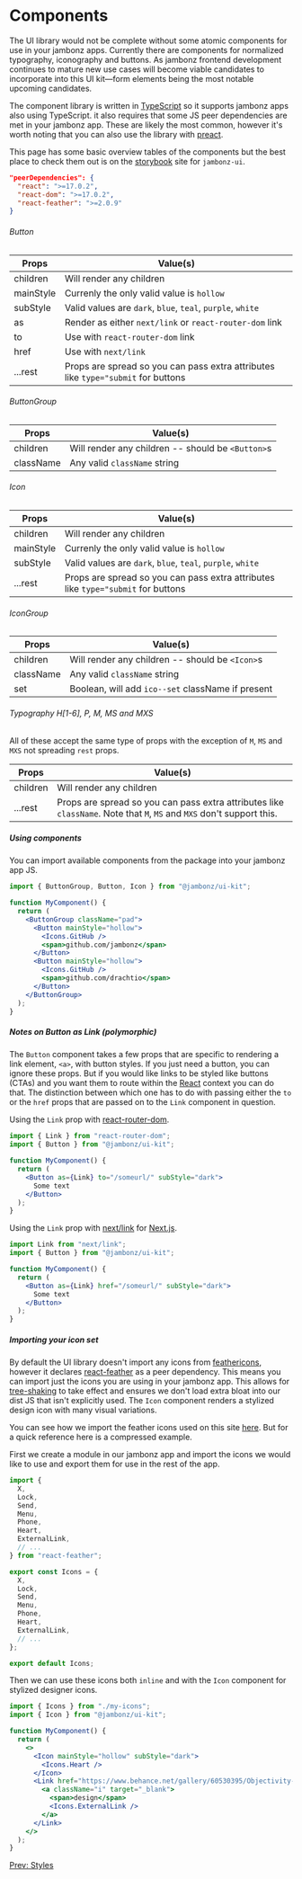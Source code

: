 # Components

The UI library would not be complete without some atomic components for use in your jambonz apps.
Currently there are components for normalized typography, iconography and buttons. As jambonz frontend
development continues to mature new use cases will become viable candidates to incorporate into this
UI kit—form elements being the most notable upcoming candidates.

The component library is written in [TypeScript](https://www.typescriptlang.org/) so it supports
jambonz apps also using TypeScript. it also requires that some JS peer dependencies are met in your
jambonz app. These are likely the most common, however it's worth noting that you can also use the
library with [preact](https://preactjs.com/).

This page has some basic overview tables of the components but the best place to check them out is
on the [storybook](https://jambonz-ui.vercel.app/) site for `jambonz-ui`.

```json
"peerDependencies": {
  "react": ">=17.0.2",
  "react-dom": ">=17.0.2",
  "react-feather": ">=2.0.9"
}
```

###### Button

| Props     | Value(s)                                                                          |
| --------- | --------------------------------------------------------------------------------- |
| children  | Will render any children                                                          |
| mainStyle | Currenly the only valid value is `hollow`                                         |
| subStyle  | Valid values are `dark`, `blue`, `teal`, `purple`, `white`                        |
| as        | Render as either `next/link` or `react-router-dom` link                           |
| to        | Use with `react-router-dom` link                                                  |
| href      | Use with `next/link`                                                              |
| ...rest   | Props are spread so you can pass extra attributes like `type="submit` for buttons |

###### ButtonGroup

| Props     | Value(s)                                          |
| --------- | ------------------------------------------------- |
| children  | Will render any children -- should be `<Button>`s |
| className | Any valid `className` string                      |

###### Icon

| Props     | Value(s)                                                                          |
| --------- | --------------------------------------------------------------------------------- |
| children  | Will render any children                                                          |
| mainStyle | Currenly the only valid value is `hollow`                                         |
| subStyle  | Valid values are `dark`, `blue`, `teal`, `purple`, `white`                        |
| ...rest   | Props are spread so you can pass extra attributes like `type="submit` for buttons |

###### IconGroup

| Props     | Value(s)                                          |
| --------- | ------------------------------------------------- |
| children  | Will render any children -- should be `<Icon>`s   |
| className | Any valid `className` string                      |
| set       | Boolean, will add `ico--set` className if present |

###### Typography H[1-6], P, M, MS and MXS

All of these accept the same type of props with the exception of `M`, `MS` and `MXS` not spreading `rest` props.

| Props    | Value(s)                                                                                                              |
| -------- | --------------------------------------------------------------------------------------------------------------------- |
| children | Will render any children                                                                                              |
| ...rest  | Props are spread so you can pass extra attributes like `className`. Note that `M`, `MS` and `MXS` don't support this. |

##### Using components

You can import available components from the package into your jambonz app JS.

```jsx
import { ButtonGroup, Button, Icon } from "@jambonz/ui-kit";

function MyComponent() {
  return (
    <ButtonGroup className="pad">
      <Button mainStyle="hollow">
        <Icons.GitHub />
        <span>github.com/jambonz</span>
      </Button>
      <Button mainStyle="hollow">
        <Icons.GitHub />
        <span>github.com/drachtio</span>
      </Button>
    </ButtonGroup>
  );
}
```

##### Notes on Button as Link (polymorphic)

The `Button` component takes a few props that are specific to rendering a link element, `<a>`,
with button styles. If you just need a button, you can ignore these props. But if you would like
links to be styled like buttons (CTAs) and you want them to route within the [React](https://reactjs.org/)
context you can do that. The distinction between which one has to do with passing either the `to` or
the `href` props that are passed on to the `Link` component in question.

Using the `Link` prop with [react-router-dom](https://reactrouter.com/docs/en/v6/components/link).

```jsx
import { Link } from "react-router-dom";
import { Button } from "@jambonz/ui-kit";

function MyComponent() {
  return (
    <Button as={Link} to="/someurl/" subStyle="dark">
      Some text
    </Button>
  );
}
```

Using the `Link` prop with [next/link](https://nextjs.org/docs/api-reference/next/link) for [Next.js](https://nextjs.org/).

```jsx
import Link from "next/link";
import { Button } from "@jambonz/ui-kit";

function MyComponent() {
  return (
    <Button as={Link} href="/someurl/" subStyle="dark">
      Some text
    </Button>
  );
}
```

##### Importing your icon set

By default the UI library doesn't import any icons from [feathericons](https://feathericons.com/),
however it declares [react-feather](https://github.com/feathericons/react-feather) as a peer dependency.
This means you can import just the icons you are using in your jambonz app. This allows for
[tree-shaking](https://developer.mozilla.org/en-US/docs/Glossary/Tree_shaking) to take effect and ensures
we don't load extra bloat into our dist JS that isn't explicitly used. The `Icon` component renders a
stylized design icon with many visual variations.

You can see how we import the feather icons used on this site
[here](https://github.com/jambonz/next-static-site/blob/main/src/components/icons.js).
But for a quick reference here is a compressed example.

First we create a module in our jambonz app and import the icons we would
like to use and export them for use in the rest of the app.

```jsx
import {
  X,
  Lock,
  Send,
  Menu,
  Phone,
  Heart,
  ExternalLink,
  // ...
} from "react-feather";

export const Icons = {
  X,
  Lock,
  Send,
  Menu,
  Phone,
  Heart,
  ExternalLink,
  // ...
};

export default Icons;
```

Then we can use these icons both `inline` and with the `Icon` component for stylized designer icons.

```jsx
import { Icons } from "./my-icons";
import { Icon } from "@jambonz/ui-kit";

function MyComponent() {
  return (
    <>
      <Icon mainStyle="hollow" subStyle="dark">
        <Icons.Heart />
      </Icon>
      <Link href="https://www.behance.net/gallery/60530395/Objectivity-Free-Font-Family">
        <a className="i" target="_blank">
          <span>design</span>
          <Icons.ExternalLink />
        </a>
      </Link>
    </>
  );
}
```

<p class="flex">
<a href="/docs/jambonz-ui/styles/">Prev: Styles</a>
<span>&nbsp;</span>
</p>
